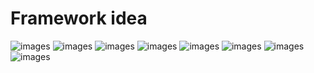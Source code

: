 Framework idea
====

![images](https://github.com/ben4932042/demo_google_storage/blob/master/keynotimages/Stockkidver2.002.png)
![images](https://github.com/ben4932042/demo_google_storage/blob/master/keynotimages/Stockkidver2.003.png)
![images](https://github.com/ben4932042/demo_google_storage/blob/master/keynotimages/Stockkidver2.004.png)
![images](https://github.com/ben4932042/demo_google_storage/blob/master/keynotimages/Stockkidver2.005.png)
![images](https://github.com/ben4932042/demo_google_storage/blob/master/keynotimages/Stockkidver2.006.png)
![images](https://github.com/ben4932042/demo_google_storage/blob/master/keynotimages/Stockkidver2.007.png)
![images](https://github.com/ben4932042/demo_google_storage/blob/master/keynotimages/Stockkidver2.008.png)
![images](https://github.com/ben4932042/demo_google_storage/blob/master/keynotimages/Stockkidver2.009.png)
